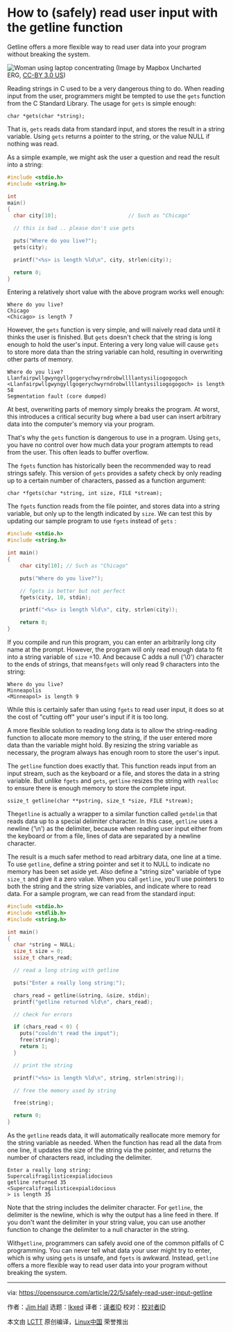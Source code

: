 [#]: subject: "How to (safely) read user input with the getline function"
[#]: via: "https://opensource.com/article/22/5/safely-read-user-input-getline"
[#]: author: "Jim Hall https://opensource.com/users/jim-hall"
[#]: collector: "lkxed"
[#]: translator: " "
[#]: reviewer: " "
[#]: publisher: " "
[#]: url: " "

How to (safely) read user input with the getline function
======
Getline offers a more flexible way to read user data into your program without breaking the system.

![Woman using laptop concentrating][1]
(Image by Mapbox Uncharted ERG, [CC-BY 3.0 US][2])

Reading strings in C used to be a very dangerous thing to do. When reading input from the user, programmers might be tempted to use the `gets` function from the C Standard Library. The usage for `gets` is simple enough:

`char *gets(char *string);`

That is, `gets` reads data from standard input, and stores the result in a string variable. Using `gets` returns a pointer to the string, or the value NULL if nothing was read.

As a simple example, we might ask the user a question and read the result into a string:

```c
#include <stdio.h>
#include <string.h>

int
main()
{
  char city[10];                       // Such as "Chicago"

  // this is bad .. please don't use gets

  puts("Where do you live?");
  gets(city);

  printf("<%s> is length %ld\n", city, strlen(city));

  return 0;
}
```

Entering a relatively short value with the above program works well enough:

```
Where do you live?
Chicago
<Chicago> is length 7
```

However, the `gets` function is very simple, and will naively read data until it thinks the user is finished. But `gets` doesn't check that the string is long enough to hold the user's input. Entering a very long value will cause `gets` to store more data than the string variable can hold, resulting in overwriting other parts of memory.

```
Where do you live?
Llanfairpwllgwyngyllgogerychwyrndrobwllllantysiliogogogoch
<Llanfairpwllgwyngyllgogerychwyrndrobwllllantysiliogogogoch> is length 58
Segmentation fault (core dumped)
```

At best, overwriting parts of memory simply breaks the program. At worst, this introduces a critical security bug where a bad user can insert arbitrary data into the computer's memory via your program.

That's why the `gets` function is dangerous to use in a program. Using `gets`, you have no control over how much data your program attempts to read from the user. This often leads to buffer overflow.

The `fgets` function has historically been the recommended way to read strings safely. This version of `gets` provides a safety check by only reading up to a certain number of characters, passed as a function argument:

`char *fgets(char *string, int size, FILE *stream);`

The `fgets` function reads from the file pointer, and stores data into a string variable, but only up to the length indicated by `size`. We can test this by updating our sample program to use `fgets` instead of `gets` :

```c
#include <stdio.h>
#include <string.h>

int main()
{
    char city[10]; // Such as "Chicago"

    puts("Where do you live?");

    // fgets is better but not perfect
    fgets(city, 10, stdin);

    printf("<%s> is length %ld\n", city, strlen(city));

    return 0;
}
```

If you compile and run this program, you can enter an arbitrarily long city name at the prompt. However, the program will only read enough data to fit into a string variable of `size` =10. And because C adds a null (‘\0') character to the ends of strings, that means`fgets` will only read 9 characters into the string:

```
Where do you live?
Minneapolis
<Minneapol> is length 9
```

While this is certainly safer than using `fgets` to read user input, it does so at the cost of "cutting off" your user's input if it is too long.

A more flexible solution to reading long data is to allow the string-reading function to allocate more memory to the string, if the user entered more data than the variable might hold. By resizing the string variable as necessary, the program always has enough room to store the user's input.

The `getline` function does exactly that. This function reads input from an input stream, such as the keyboard or a file, and stores the data in a string variable. But unlike `fgets` and `gets`, `getline` resizes the string with `realloc` to ensure there is enough memory to store the complete input.

`ssize_t getline(char **pstring, size_t *size, FILE *stream);`

The`getline` is actually a wrapper to a similar function called `getdelim` that reads data up to a special delimiter character. In this case, `getline` uses a newline ('\n') as the delimiter, because when reading user input either from the keyboard or from a file, lines of data are separated by a newline character.

The result is a much safer method to read arbitrary data, one line at a time. To use `getline`, define a string pointer and set it to NULL to indicate no memory has been set aside yet. Also define a "string size" variable of type `size_t` and give it a zero value. When you call `getline`, you'll use pointers to both the string and the string size variables, and indicate where to read data. For a sample program, we can read from the standard input:

```c
#include <stdio.h>
#include <stdlib.h>
#include <string.h>

int main()
{
  char *string = NULL;
  size_t size = 0;
  ssize_t chars_read;

  // read a long string with getline

  puts("Enter a really long string:");

  chars_read = getline(&string, &size, stdin);
  printf("getline returned %ld\n", chars_read);

  // check for errors

  if (chars_read < 0) {
    puts("couldn't read the input");
    free(string);
    return 1;
  }

  // print the string

  printf("<%s> is length %ld\n", string, strlen(string));

  // free the memory used by string

  free(string);

  return 0;
}
```

As the `getline` reads data, it will automatically reallocate more memory for the string variable as needed. When the function has read all the data from one line, it updates the size of the string via the pointer, and returns the number of characters read, including the delimiter.

```
Enter a really long string:
Supercalifragilisticexpialidocious
getline returned 35
<Supercalifragilisticexpialidocious
> is length 35
```

Note that the string includes the delimiter character. For `getline`, the delimiter is the newline, which is why the output has a line feed in there. If you don't want the delimiter in your string value, you can use another function to change the delimiter to a null character in the string.

With`getline`, programmers can safely avoid one of the common pitfalls of C programming. You can never tell what data your user might try to enter, which is why using `gets` is unsafe, and `fgets` is awkward. Instead, `getline` offers a more flexible way to read user data into your program without breaking the system.

--------------------------------------------------------------------------------

via: https://opensource.com/article/22/5/safely-read-user-input-getline

作者：[Jim Hall][a]
选题：[lkxed][b]
译者：[译者ID](https://github.com/译者ID)
校对：[校对者ID](https://github.com/校对者ID)

本文由 [LCTT](https://github.com/LCTT/TranslateProject) 原创编译，[Linux中国](https://linux.cn/) 荣誉推出

[a]: https://opensource.com/users/jim-hall
[b]: https://github.com/lkxed
[1]: https://opensource.com/sites/default/files/lead-images/lenovo-thinkpad-laptop-concentration-focus-windows-office.png
[2]: https://creativecommons.org/licenses/by/3.0/us/

